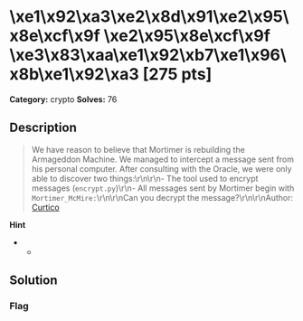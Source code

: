 # \xe1\x92\xa3\xe2\x8d\x91\xe2\x95\x8e\xcf\x9f \xe2\x95\x8e\xcf\x9f \xe3\x83\xaa\xe1\x92\xb7\xe1\x96\x8b\xe1\x92\xa3 [275 pts]

**Category:** crypto
**Solves:** 76

## Description
>We have reason to believe that Mortimer is rebuilding the Armageddon Machine.  We managed to intercept a message sent from his personal computer.  After consulting with the Oracle, we were only able to discover two things:\r\n\r\n- The tool used to encrypt messages (`encrypt.py`)\r\n- All messages sent by Mortimer begin with `Mortimer_McMire:`\r\n\r\nCan you decrypt the message?\r\n\r\nAuthor: [Curtico](https://linkedin.com/in/curtice-gough)

**Hint**
* -

## Solution

### Flag

